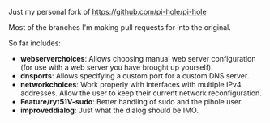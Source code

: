 Just my personal fork of https://github.com/pi-hole/pi-hole

Most of the branches I'm making pull requests for into the original.

So far includes:

- **webserverchoices**: Allows choosing manual web server configuration (for use with a web server you have brought up yourself).
- **dnsports**: Allows specifying a custom port for a custom DNS server.
- **networkchoices**: Work properly with interfaces with multiple IPv4 addresses.  Allow the user to keep their current network reconfiguration.
- **Feature/ryt51V-sudo**: Better handling of sudo and the pihole user.
- **improveddialog**: Just what the dialog should be IMO.

